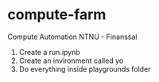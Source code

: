 # compute-farm
Compute Automation NTNU - Finanssal

1. Create a run.ipynb
2. Create an invironment called yo
3. Do everything inside playgrounds folder
